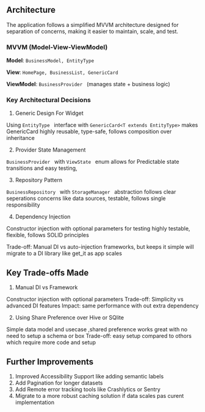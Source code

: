 ## Architecture

The application follows a simplified MVVM architecture designed for separation of concerns, making it easier to maintain, scale, and test.


### MVVM (Model-View-ViewModel)

**Model**: `BusinessModel, EntityType`

**View**: `HomePage, BusinessList, GenericCard`

**ViewModel**: `BusinessProvider ` (manages state + business logic)

### Key Architectural Decisions

1. Generic Design For Widget

Using `EntityType ` interface with `GenericCard<T extends EntityType>`
makes GenericCard highly reusable, type-safe, follows composition over inheritance


2. Provider State Management

`BusinessProvider ` with `ViewState ` enum allows for Predictable state transitions and easy testing,

3. Repository Pattern

`BusinessRepository ` with `StorageManager ` abstraction
follows clear seperations concerns like data sources, testable, follows single responsibility

4. Dependency Injection

Constructor injection with optional parameters for testing highly testable, flexible, follows SOLID principles

Trade-off: Manual DI vs auto-injection frameworks, but keeps it simple will migrate to a DI library like get_it as app scales


## Key Trade-offs Made


1. Manual DI vs Framework

Constructor injection with optional parameters
Trade-off: Simplicity vs advanced DI features
Impact: same performance with out extra dependency 


2. Using Share Preference over Hive or SQlite 

Simple data model and usecase ,shared preference works great with no need to setup a schema or box
Trade-off: easy setup compared to othors which require more code and setup


## Further Improvements


1. Improved Accessibility Support like adding semantic labels
2. Add Pagination for longer datasets
3. Add Remote error tracking tools like Crashlytics or Sentry
4. Migrate to a more robust caching solution if data scales pas curent implementation